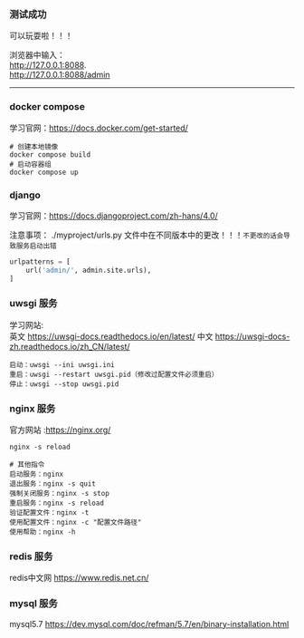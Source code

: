 
### 测试成功
可以玩耍啦！！！

浏览器中输入：   
http://127.0.0.1:8088.  
http://127.0.0.1:8088/admin

---

### docker compose

学习官网：https://docs.docker.com/get-started/


```
# 创建本地镜像
docker compose build
# 启动容器组
docker compose up 
```


### django
学习官网：https://docs.djangoproject.com/zh-hans/4.0/

注意事项：
./myproject/urls.py 文件中在不同版本中的更改！！！`不更改的话会导致服务启动出错`
```py
urlpatterns = [
    url('admin/', admin.site.urls),
]
```

### uwsgi 服务

学习网站:  
英文 https://uwsgi-docs.readthedocs.io/en/latest/
中文 https://uwsgi-docs-zh.readthedocs.io/zh_CN/latest/

```
启动：uwsgi --ini uwsgi.ini
重启：uwsgi --restart uwsgi.pid（修改过配置文件必须重启）
停止：uwsgi --stop uwsgi.pid
```


### nginx 服务

官方网站 :https://nginx.org/

```
nginx -s reload

# 其他指令
启动服务：nginx
退出服务：nginx -s quit
强制关闭服务：nginx -s stop
重启服务：nginx -s reload
验证配置文件：nginx -t
使用配置文件：nginx -c "配置文件路径"
使用帮助：nginx -h
```

### redis 服务

redis中文网 https://www.redis.net.cn/


### mysql 服务

mysql5.7 https://dev.mysql.com/doc/refman/5.7/en/binary-installation.html



